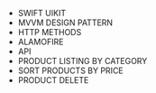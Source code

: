 - SWIFT UIKIT
- MVVM DESIGN PATTERN
- HTTP METHODS
- ALAMOFIRE
- API
- PRODUCT LISTING BY CATEGORY
- SORT PRODUCTS BY PRICE
- PRODUCT DELETE
